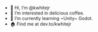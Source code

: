 - 👋 Hi, I’m @kwhitejr
- 👀 I’m interested in delicious coffee.
- 🌱 I’m currently learning ~Unity~ Godot.
- 🏠 Find me at dev.to/kwhitejr

<!---
kwhitejr/kwhitejr is a ✨ special ✨ repository because its `README.md` (this file) appears on your GitHub profile.
You can click the Preview link to take a look at your changes.
--->
